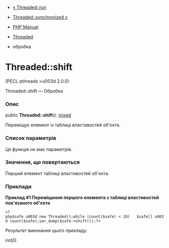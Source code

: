- [« Threaded::run](threaded.run.md)
- [Threaded::synchronized »](threaded.synchronized.md)

- [PHP Manual](index.md)
- [Threaded](class.threaded.md)
- обробка

# Threaded::shift

(PECL pthreads \>u003d 2.0.0)

Threaded::shift — Обробка

### Опис

public **Threaded::shift**():
[mixed](language.types.declarations.md#language.types.declarations.mixed)

Переміщує елемент із таблиці властивостей об'єкта.

### Список параметрів

Ця функція не має параметрів.

### Значення, що повертаються

Перший елемент таблиці властивостей об'єкта.

### Приклади

**Приклад #1 Переміщення першого елемента з таблиці властивостей пов'язаного
об'єкта**

` <?php$safe u003d new Threaded();while (count($safe) < 10)   $safe[] u003d count($safe);var_dump($safe->shift());?> `

Результат виконання цього прикладу:

int(0)
